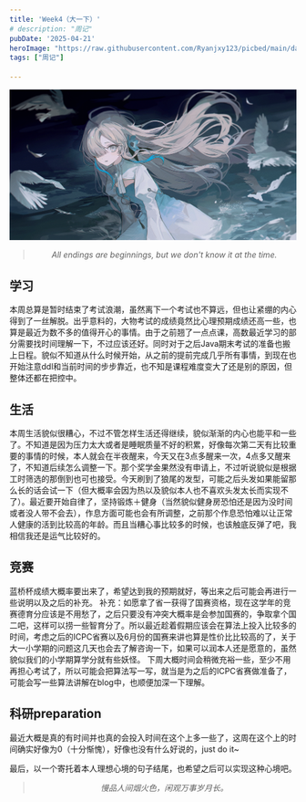 ```yaml
---
title: 'Week4（大一下）'
# description: "周记"
pubDate: '2025-04-21'    
heroImage: "https://raw.githubusercontent.com/Ryanjxy123/picbed/main/data20250606005919.png"
tags: ["周记"]

---
```


![](https://raw.githubusercontent.com/Ryanjxy123/picbed/main/data20250606005919.png)

<blockquote style="text-align: center;">
    <p ><em>All endings are beginnings, but we don't know it at the time.</em></p>
</blockquote>

## 学习
本周总算是暂时结束了考试浪潮，虽然离下一个考试也不算远，但也让紧绷的内心得到了一丝解脱。出乎意料的，大物考试的成绩竟然比心理预期成绩还高一些，也算是最近为数不多的值得开心的事情。由于之前翘了一点点课，高数最近学习的部分需要找时间理解一下，不过应该还好。同时对于之后Java期末考试的准备也搬上日程。貌似不知道从什么时候开始，从之前的提前完成几乎所有事情，到现在也开始注意ddl和当前时间的步步靠近，也不知是课程难度变大了还是别的原因，但整体还都在把控中。

## 生活
本周生活貌似很糟心，不过不管怎样生活还得继续，貌似渐渐的内心也能平和一些了。不知道是因为压力太大或者是睡眠质量不好的积累，好像每次第二天有比较重要的事情的时候，本人就会在半夜醒来，今天又在3点多醒来一次，4点多又醒来了，不知道后续怎么调整一下。那个奖学金果然没有申请上，不过听说貌似是根据工时筛选的那倒到也可也接受。今天刷到了狼尾的发型，可能之后头发如果能留那么长的话会试一下（但大概率会因为热以及貌似本人也不喜欢头发太长而实现不了）。最近要开始自律了，坚持锻炼＋健身（当然貌似健身房恐怕还是因为没时间或者没人带不会去），作息方面可能也会有所调整，之前那个作息恐怕难以让正常人健康的活到比较高的年龄。而且当糟心事比较多的时候，也该触底反弹了吧，我相信我还是运气比较好的。

## 竞赛
蓝桥杯成绩大概率要出来了，希望达到我的预期就好，等出来之后可能会再进行一些说明以及之后的补充。
补充：如愿拿了省一获得了国赛资格，现在这学年的竞赛德育分应该是不用愁了，之后只要没有冲突大概率是会参加国赛的，争取拿个国二吧，这样可以捞一些智育分了。所以最近趁着假期应该会在算法上投入比较多的时间，考虑之后的ICPC省赛以及6月份的国赛来讲也算是性价比比较高的了，关于大一小学期的问题这几天也会去了解咨询一下，如果可以润本人还是愿意的，虽然貌似我们的小学期算学分就有些妖怪。
下周大概时间会稍微充裕一些，至少不用再担心考试了，所以可能会把算法写一写，就当是为之后的ICPC省赛做准备了，可能会写一些算法讲解在blog中，也顺便加深一下理解。

## 科研preparation
最近大概是真的有时间并也真的会投入时间在这个上多一些了，这周在这个上的时间确实好像为0（十分惭愧），好像也没有什么好说的，just do it~

最后，以一个寄托着本人理想心境的句子结尾，也希望之后可以实现这种心境吧。


<blockquote style="text-align: center;">
    <p ><em>慢品人间烟火色，闲观万事岁月长。</em></p>
</blockquote>
